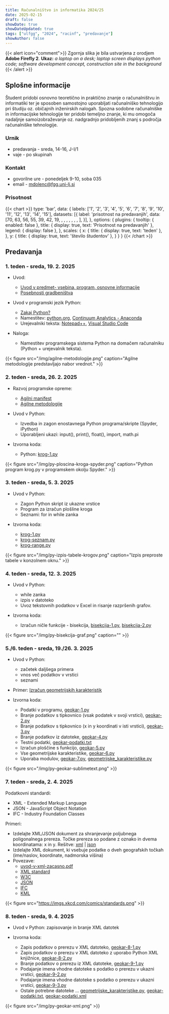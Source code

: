 ```yaml
---
title: Računalništvo in informatika 2024/25
date: 2025-02-15
draft: false
showDate: true
showDateUpdated: true
tags: ["ulfgg", "2024", "racinf", "predavanje"]
showAuthor: false
---
```


{{< alert icon="comment">}}
Zgornja slika je bila ustvarjena z orodjem **Adobe Firefly 2**.
**Ukaz:** *a laptop on a desk; laptop screen displays python code; software development concept, construction site in the background*
{{< /alert >}}

## Splošne informacije

Študent pridobi osnovno teoretično in praktično znanje o računalništvu in informatiki ter je sposoben samostojno uporabljati računalniško tehnologijo pri študiju oz. običajnih inženirskih nalogah. Spozna sodobne računalniške in informacijske tehnologije ter pridobi temeljno znanje, ki mu omogoča nadaljnje samoizobraževanje oz. nadgradnjo pridobljenih znanj s področja računalniške tehnologije.

### Urnik

- predavanja - sreda, 14-16, J-I/1
- vaje - po skupinah

### Kontakt

- govorilne ure - ponedeljek 9-10, soba 035
- email - [mdolenc@fgg.uni-lj.si](mailto:mdolenc@fgg.uni-lj.si)

### Prisotnost

{{< chart >}}
type: 'bar',
data: {
  labels: ['1', '2', '3', '4', '5', '6', '7', '8', '9', '10', '11', '12', '13', '14', '15'],
  datasets: [{
    label: 'prisotnost na predavanjih',
    data: [70, 63, 56, 55, 39, 42, 19, , , , , , , , ],
  }],
},
options: {
	plugins: {
		tooltip: {
			enabled: false
		},
		title: {
			display: true,
			text: 'Prisotnost na predavanjih'
		},
		legend: {
			display: false
		},
	},
	scales: {
		x: {
			title: {
          		display: true,
          		text: 'teden'
	        },
		},
		y: {
			title: {
          		display: true,
          		text: 'število študentov'
	        },
		}
	}
}
{{< /chart >}}

## Predavanja

### 1. teden - sreda, 19. 2. 2025

- Uvod:
	* [Uvod v predmet- vsebina, program, osnovne informacije](/files/racinf-2024.pdf)
	* [Posebnosti gradbeništva](/files/posebnosti-gradbenistva.pdf)

- Uvod v programski jezik Python:
	* [Zakaj Python?](/files/zakaj-python.pdf)
	* Namestitev: [python.org](http://python.org), [Continuum Analytics - Anaconda](https://www.anaconda.com/download)
	* Urejevalniki teksta: [Notepad++](https://notepad-plus-plus.org), [Visual Studio Code](https://code.visualstudio.com)

- Naloga:
	* Namestitev programskega sistema Python na domačem računalniku (Python + urejevalnik teksta).
	
{{< figure src="/img/agilne-metodologije.png" caption="Agilne metodologije predstavljajo nabor vrednot." >}}

### 2. teden - sreda, 26. 2. 2025

- Razvoj programske opreme:
	* [Agilni manifest](/files/agilni-manifest.pdf)
	* [Agilne metodologije](/files/agilne-metodologije.pdf)

- Uvod v Python:
	* Izvedba in zagon enostavnega Python programa/skripte (Spyder, iPython)
	* Uporabljeni ukazi: input(), print(), float(), import, math.pi

- Izvorna koda:
	* Python: [krog-1.py](/src/python/krog-1.py)

{{< figure src="/img/py-ploscina-kroga-spyder.png" caption="Python program krog.py v programskem okolju Spyder." >}}

### 3. teden - sreda, 5. 3. 2025

- Uvod v Python:
	- Zagon Python skript iz ukazne vrstice
	- Program za izračun plošline kroga
    - Seznami: for in while zanka

- Izvorna koda:
	* [krog-1.py](/src/python/krog-1.py")
	* [krog-seznam.py](/src/python/krog-seznam.py")
	* [krog-range.py](/src/python/krog-range.py")

{{< figure src="/img/py-izpis-tabele-krogov.png" caption="Izpis preproste tabele v konzolnem oknu." >}}

### 4. teden - sreda, 12. 3. 2025

- Uvod v Python:
	- while zanka
    - izpis v datoteko
	- Uvoz tekstovnih podatkov v Excel in risanje razpršenih grafov.

- Izvorna koda:
    - Izračun ničle funkcije - bisekcija, [bisekcija-1.py](/src/python/bisekcija-1.py), [bisekcija-2.py](/src/python/bisekcija-2.py)

{{< figure src="/img/py-bisekcija-graf.png" caption="" >}}

### 5./6. teden - sreda, 19./26. 3. 2025

- Uvod v Python:
	- začetek daljšega primera
	- vnos več podatkov v vrstici
	- seznami

- Primer: [Izračun geometrijskih karakteristik](/files/geokar-formule.pdf)

- Izvorna koda: 
	- Podatki v programu, [geokar-1.py](/src/python/geokar-1.py)
	- Branje podatkov s tipkovnico (vsak podatek v svoji vrstici), [geokar-2.py](/src/python/geokar-2.py)
    - Branje podatkov s tipkovnico (x in y koordinati v isti vrstici), [geokar-3.py](/src/python/geokar-3.py)
    - Branje podatkov iz datoteke, [geokar-4.py](/src/python/geokar-4.py)
    - Testni podatki, [geokar-podatki.txt](/src/python/geokar-podatki.txt)
    - Izračun ploščine s funkcijo, [geokar-5.py](/src/python/geokar-5.py)
	- Vse geometrijske karakteristike, [geokar-6.py](/src/python/geokar-6.py)
	- Uporaba modulov, [geokar-7.py](/src/python/geokar-7.py), [geometrijske_karakteristike.py](/src/python/geometrijske_karakteristike.py)

{{< figure src="/img/py-geokar-sublimetext.png" >}}

### 7. teden - sreda, 2. 4. 2025

Podatkovni standardi:
- XML - Extended Markup Language
- JSON - JavaScript Object Notation
- IFC - Industry Foundation Classes

Primeri:
- Izdelajte XML/JSON dokument za shranjevanje poljubnega poligonalnega prereza. Točke prereza so podane z oznako in dvema koordinatama: x in y. Rešitve: [xml](/src/python/primer.xml) | [json](/src/python/primer.json)
- Izdelajte XML dokument, ki vsebuje podatke o dveh geografskih točkah (ime/naslov, koordinate, nadmorska višina)
- Povezave:
	- [uvod-v-xml-zacasno.pdf](/files/uvod-v-xml-zacasno.pdf)
    - [XML standard](https://www.w3.org/standards/xml/)
    - [W3C](https://www.w3.org)
    - [JSON](https://www.json.org)
    - [IFC](https://www.buildingsmart.org/standards/ifc)
    - [KML](https://developers.google.com/kml/?hl=en)

{{< figure src="https://imgs.xkcd.com/comics/standards.png" >}}

### 8. teden - sreda, 9. 4. 2025

- Uvod v Python: zapisovanje in branje XML datotek

- Izvorna koda:
	- Zapis podatkov o prerezu v XML datoteko, [geokar-8-1.py](/src/python/geokar-8-1.py)
	- Zapis podatkov o prerezu v XML datoteko z uporabo Python XML knjižnice, [geokar-8-2.py](/src/python/geokar-8-2.py)
	- Branje podatkov o prerezu iz XML datoteke, [geokar-9-1.py](/src/python/geokar-9-1.py)
    - Podajanje imena vhodne datoteke s podatko o prerezu v ukazni vrstici, [geokar-9-2.py](/src/python/geokar-9-2.py)
    - Podajanje imena vhodne datoteke s podatko o prerezu v ukazni vrstici, [geokar-9-3.py](/src/python/geokar-9-3.py)
    - Ostale potrebne datoteke ... [geometrijske_karakteristike.py](/src/python/geometrijske_karakteristike.py), [geokar-podatki.txt](/src/python/geokar-podatki.txt), [geokar-podatki.xml](/src/python/geokar-podatki.xml)

{{< figure src="/img/py-geokar-xml.png" >}}

